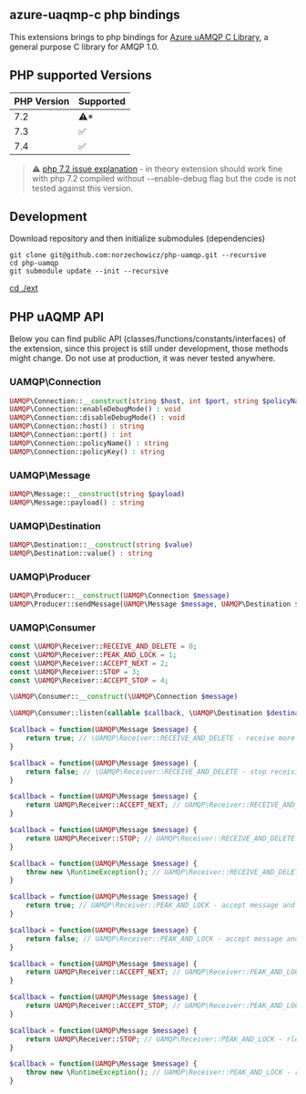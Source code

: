 ## azure-uaqmp-c php bindings

This extensions brings to php bindings for [Azure uAMQP C Library](https://github.com/Azure/azure-uamqp-c), a general purpose C library for AMQP 1.0.

## PHP supported Versions

| PHP Version   | Supported     |
| ------------- | ------------- |
| 7.2           | ⚠*            |
| 7.3           | ✅            |
| 7.4           | ✅            |

> ⚠ [php 7.2 issue explanation](https://gist.github.com/norzechowicz/f0264ae1f95435b48bc6b8a44e79b056) - in theory 
> extension should work fine with php 7.2 compiled without --enable-debug flag but the code is not tested against
> this version.  

## Development

Download repository and then initialize submodules (dependencies)

```console
git clone git@github.com:norzechowicz/php-uamqp.git --recursive
cd php-uamqp
git submodule update --init --recursive 
```

[cd ./ext](/ext)

## PHP uAQMP API

Below you can find public API (classes/functions/constants/interfaces) of the extension, since this project is still
under development, those methods might change. Do not use at production, it was never tested anywhere.

### UAMQP\Connection

```php
UAMQP\Connection::__construct(string $host, int $port, string $policyName, string $policyKey)
UAMQP\Connection::enableDebugMode() : void
UAMQP\Connection::disableDebugMode() : void
UAMQP\Connection::host() : string
UAMQP\Connection::port() : int
UAMQP\Connection::policyName() : string
UAMQP\Connection::policyKey() : string
```

### UAMQP\Message

```php
UAMQP\Message::__construct(string $payload)
UAMQP\Message::payload() : string
```

### UAMQP\Destination

```php
UAMQP\Destination::__construct(string $value)
UAMQP\Destination::value() : string
```

### UAMQP\Producer

```php
UAMQP\Producer::__construct(UAMQP\Connection $message)
UAMQP\Producer::sendMessage(UAMQP\Message $message, UAMQP\Destination $destination) : void
```

### UAMQP\Consumer

```php
const \UAMQP\Receiver::RECEIVE_AND_DELETE = 0;
const \UAMQP\Receiver::PEAK_AND_LOCK = 1;
const \UAMQP\Receiver::ACCEPT_NEXT = 2;
const \UAMQP\Receiver::STOP = 3;
const \UAMQP\Receiver::ACCEPT_STOP = 4;

\UAMQP\Consumer::__construct(\UAMQP\Connection $message)

\UAMQP\Consumer::listen(callable $callback, \UAMQP\Destination $destination, int $settleMode = \UAMQP\Receiver::RECEIVE_AND_DELETE) : void

$callback = function(UAMQP\Message $message) {
    return true; // \UAMQP\Receiver::RECEIVE_AND_DELETE - receive more
}

$callback = function(UAMQP\Message $message) {
    return false; // \UAMQP\Receiver::RECEIVE_AND_DELETE - stop receiving
}

$callback = function(UAMQP\Message $message) {
    return UAMQP\Receiver::ACCEPT_NEXT; // UAMQP\Receiver::RECEIVE_AND_DELETE- receive more
}

$callback = function(UAMQP\Message $message) {
    return UAMQP\Receiver::STOP; // UAMQP\Receiver::RECEIVE_AND_DELETE - stop receiving
}

$callback = function(UAMQP\Message $message) {
    throw new \RuntimeException(); // UAMQP\Receiver::RECEIVE_AND_DELETE - stop receiving
}

$callback = function(UAMQP\Message $message) {
    return true; // UAMQP\Receiver::PEAK_AND_LOCK - accept message and receive more
}

$callback = function(UAMQP\Message $message) {
    return false; // UAMQP\Receiver::PEAK_AND_LOCK - accept message and not receive more
}

$callback = function(UAMQP\Message $message) {
    return UAMQP\Receiver::ACCEPT_NEXT; // UAMQP\Receiver::PEAK_AND_LOCK - accept message and receive more
}

$callback = function(UAMQP\Message $message) {
    return UAMQP\Receiver::ACCEPT_STOP; // UAMQP\Receiver::PEAK_AND_LOCK - accept message and not receive more
}

$callback = function(UAMQP\Message $message) {
    return UAMQP\Receiver::STOP; // UAMQP\Receiver::PEAK_AND_LOCK - rlease message and not receive more
}

$callback = function(UAMQP\Message $message) {
    throw new \RuntimeException(); // UAMQP\Receiver::PEAK_AND_LOCK - rlease message and not receive more
}
```
